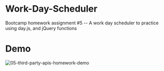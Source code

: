 # Work-Day-Scheduler
Bootcamp homework assignment #5 -- A work day scheduler to practice using day.js, and jQuery functions

# Demo


![05-third-party-apis-homework-demo](https://user-images.githubusercontent.com/121985800/222028866-41107cb0-5d85-49e3-8285-eef0349263dd.gif)
